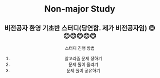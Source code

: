  <div align="center">
        <h1 id="title">Non-major Study</h1>
        <h2 id="subtitle">비전공자 환영 기초반 스터디(당연함. 제가 비전공자임) 😊😊😊😊😊😊</h2>
        <div class="list"><p class="list_title">스터디 진행 방법</p></div>
            <ol class="contents">
                <li>알고리즘 문제 정하기</li>
                <li>문제 풀이 올리기</li>
                <li>문제 풀이 공유하기</li>
            </ol>
</div>

